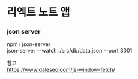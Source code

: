 # 리엑트 노트 앱

### json server

npm i json-server  
json-server --watch ./src/db/data.json --port 3001

참고  
https://www.daleseo.com/js-window-fetch/
